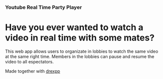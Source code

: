 ### Youtube Real Time Party Player
# Have you ever wanted to watch a video in real time with some mates?
This web app allows users to organizate in lobbies to watch the same video at the same right time. Members in the lobbies can pause and resume the video to all espectators.

Made together with [drexpp](https://github.com/drexpp)

